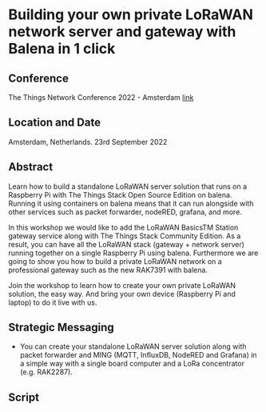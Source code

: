 # Building your own private LoRaWAN network server and gateway with Balena in 1 click

## Conference

The Things Network Conference 2022 - Amsterdam [link](https://www.thethingsnetwork.org/conference/ttc-events/building-your-own-private-lorawan-network-server-and-gateway/)

## Location and Date

Amsterdam, Netherlands. 23rd September 2022

## Abstract

Learn how to build a standalone LoRaWAN server solution that runs on a Raspberry Pi with The Things Stack Open Source Edition on balena. Running it using containers on balena means that it can run alongside with other services such as packet forwarder, nodeRED, grafana, and more.

In this workshop we would like to add the LoRaWAN BasicsTM Station gateway service along with The Things Stack Community Edition. As a result, you can have all the LoRaWAN stack (gateway + network server) running together on a single Raspberry Pi using balena. Furthermore we are going to show you how to build a private LoRaWAN network on a professional gateway such as the new RAK7391 with balena.

Join the workshop to learn how to create your own private LoRaWAN solution, the easy way. And bring your own device (Raspberry Pi and laptop) to do it live with us.


## Strategic Messaging

* You can create your standalone LoRaWAN server solution along with packet forwarder and MING (MQTT, InfluxDB, NodeRED and Grafana) in a simple way with a single board computer and a LoRa concentrator (e.g. RAK2287).

## Script


